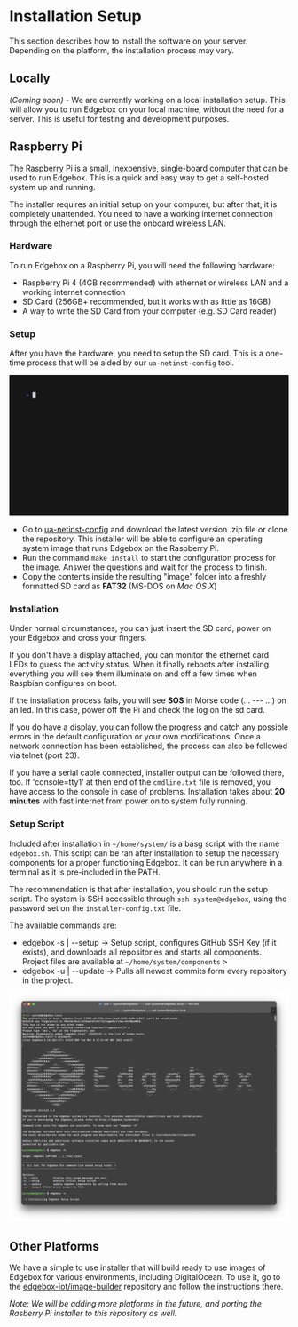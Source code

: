 # Installation Setup

This section describes how to install the software on your server. Depending on the platform, the installation process may vary.

## Locally

_(Coming soon)_ - We are currently working on a local installation setup. This will allow you to run Edgebox on your local machine, without the need for a server. This is useful for testing and development purposes.

## Raspberry Pi

The Raspberry Pi is a small, inexpensive, single-board computer that can be used to run Edgebox. This is a quick and easy way to get a self-hosted system up and running.

The installer requires an initial setup on your computer, but after that, it is completely unattended. You need to have a working internet connection through the ethernet port or use the onboard wireless LAN.

### Hardware

To run Edgebox on a Raspberry Pi, you will need the following hardware:

- Raspberry Pi 4 (4GB recommended) with ethernet or wireless LAN and a working internet connection
- SD Card (256GB+ recommended, but it works with as little as 16GB)
- A way to write the SD Card from your computer (e.g. SD Card reader)

### Setup

After you have the hardware, you need to setup the SD card. This is a one-time process that will be aided by our `ua-netinst-config` tool.

![ua-netinst-config installation process](../assets/images/ua-netinst-config-install.gif)

- Go to [ua-netinst-config](https://github.com/edgebox-iot/ua-netinst-config) and download the latest version .zip file or clone the repository. This installer will be able to configure an operating system image that runs Edgebox on the Raspberry Pi.
- Run the command `make install` to start the configuration process for the image. Answer the questions and wait for the process to finish.
- Copy the contents inside the resulting "image" folder into a freshly formatted SD card as **FAT32** (MS-DOS on _Mac OS X_)

### Installation

Under normal circumstances, you can just insert the SD card, power on your Edgebox and cross your fingers.

If you don't have a display attached, you can monitor the ethernet card LEDs to guess the activity status. When it finally reboots after installing everything you will see them illuminate on and off a few times when Raspbian configures on boot.

If the installation process fails, you will see **SOS** in Morse code (... --- ...) on an led.  In this case, power off the Pi and check the log on the sd card.

If you do have a display, you can follow the progress and catch any possible errors in the default configuration or your own modifications. Once a network connection has been established, the process can also be followed via telnet (port 23).

If you have a serial cable connected, installer output can be followed there, too. If 'console=tty1' at then end of the `cmdline.txt` file is removed, you have access to the console in case of problems. Installation takes about **20 minutes** with fast internet from power on to system fully running.

### Setup Script

Included after installation in `~/home/system/` is a basg script with the name `edgebox.sh`. This script can be ran after installation to setup the necessary components for a proper functioning Edgebox. It can be run anywhere in a terminal as it is pre-included in the PATH.

The recommendation is that after installation, you should run the setup script. The system is SSH accessible through `ssh system@edgebox`, using the password set on the `installer-config.txt` file.

The available commands are:

 - edgebox -s | --setup -> Setup script, configures GitHub SSH Key (if it exists), and downloads all repositories and starts all components. Project files are available at `~/home/system/components` >
 - edgebox -u | --update -> Pulls all newest commits form every repository in the project.

![alt text](../assets/images/post-install-ssh-access.png)

## Other Platforms

We have a simple to use installer that will build ready to use images of Edgebox for various environments, including DigitalOcean.
To use it, go to the [edgebox-iot/image-builder](https://github.com/edgebox-iot/image-builder) repository and follow the instructions there.

_Note: We will be adding more platforms in the future, and porting the Rasberry Pi installer to this repository as well._